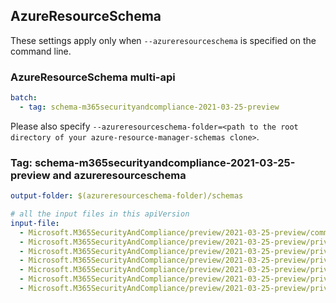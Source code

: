 ## AzureResourceSchema

These settings apply only when `--azureresourceschema` is specified on the command line.

### AzureResourceSchema multi-api

``` yaml $(azureresourceschema) && $(multiapi)
batch:
  - tag: schema-m365securityandcompliance-2021-03-25-preview

```

Please also specify `--azureresourceschema-folder=<path to the root directory of your azure-resource-manager-schemas clone>`.

### Tag: schema-m365securityandcompliance-2021-03-25-preview and azureresourceschema

``` yaml $(tag) == 'schema-m365securityandcompliance-2021-03-25-preview' && $(azureresourceschema)
output-folder: $(azureresourceschema-folder)/schemas

# all the input files in this apiVersion
input-file:
  - Microsoft.M365SecurityAndCompliance/preview/2021-03-25-preview/common-types.json
  - Microsoft.M365SecurityAndCompliance/preview/2021-03-25-preview/privateLinkServicesForEDMUpload.json
  - Microsoft.M365SecurityAndCompliance/preview/2021-03-25-preview/privateLinkServicesForM365ComplianceCenter.json
  - Microsoft.M365SecurityAndCompliance/preview/2021-03-25-preview/privateLinkServicesForM365SecurityCenter.json
  - Microsoft.M365SecurityAndCompliance/preview/2021-03-25-preview/privateLinkServicesForO365ManagementActivityAPI.json
  - Microsoft.M365SecurityAndCompliance/preview/2021-03-25-preview/privateLinkServicesForSCCPowershell.json
  - Microsoft.M365SecurityAndCompliance/preview/2021-03-25-preview/privateLinkServicesForMIPPolicySync.json

```
